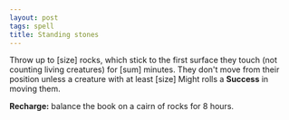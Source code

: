 ```yaml
---
layout: post
tags: spell
title: Standing stones
---
```

Throw up to [size] rocks, which stick to the first surface they touch (not counting living creatures) for [sum] minutes. They don't move from their position unless a creature with at least [size] Might rolls a <b>Success</b> in moving them.

<b>Recharge:</b> balance the book on a cairn of rocks for 8 hours.

